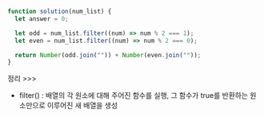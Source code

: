 ```jsx
function solution(num_list) {
  let answer = 0;

  let odd = num_list.filter((num) => num % 2 === 1);
  let even = num_list.filter((num) => num % 2 === 0);

  return Number(odd.join("")) + Number(even.join(""));
}
```

정리 >>>

- filter() : 배열의 각 원소에 대해 주어진 함수를 실행, 그 함수가 true를 반환하는 원소만으로 이루어진 새 배열을 생성

